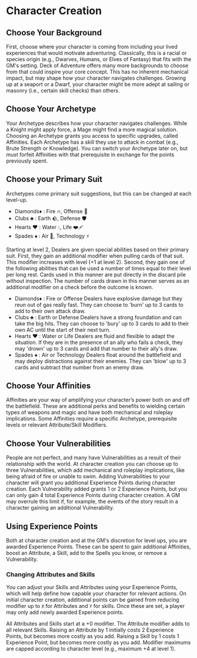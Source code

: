 # Character Creation

## Choose Your Background

First, choose where your character is coming from including your lived experiences that would motivate adventuring. Classically, this is a racial or species origin (e.g., Dwarves, Humans, or Elves of Fantasy) that fits with the GM's setting. Deck of Adventure offers many more backgrounds to choose from that could inspire your core concept. This has no inherent mechanical impact, but may shape how your character navigates challenges. Growing up at a seaport or a Dwarf, your character might be more adept at sailing or masonry (i.e., certain skill checks) than others.

## Choose Your Archetype

Your Archetype describes how your character navigates challenges. While a Knight might apply force, a Mage might find a more magical solution. Choosing an Archetype grants you access to specific upgrades, called Affinities. Each Archetype has a skill they use to attack in combat (e.g., Brute Strength or Knowledge). You can switch your Archetype later on, but must forfeit Affinities with that prerequisite in exchange for the points previously spent. 

## Choose your Primary Suit

Archetypes come primary suit suggestions, but this can be changed at each level-up.

- Diamonds♦️ : Fire  🔥, Offense    🤛
- Clubs   ♣️ : Earth 🪨, Defense    🛡
- Hearts  ♥️ : Water 💧, Life       ❤️‍🩹
- Spades  ♠️ : Air   💨, Technology ⚡️

Starting at level 2, Dealers are given special abilities based on their primary suit. First, they gain an additional modifier when pulling cards of that suit. This modifier increases with level (+1 at level 2). Second, they gain one of the following abilities that can be used a number of times equal to their level per long rest. Cards used in this manner are put directly in the discard pile without inspection. The number of cards drawn in this manner serves as an additional modifier on a check before the outcome is known.

- Diamonds♦️ : Fire or Offense Dealers have explosive damage but they reun out of gas really fast. They can choose to 'burn' up to 3 cards to add to their own attack draw. 
- Clubs   ♣️ : Earth or Defense Dealers have a strong foundation and can take the big hits. They can choose to 'bury' up to 3 cards to add to their own AC until the start of their next turn.
- Hearts  ♥️ : Water or Life Dealers are fluid and flexible to adapt the situation. If they are in the presence of an ally who fails a check, they may 'drown' up to 3 cards and add that number to their ally's draw.
- Spades  ♠️ : Air or Technology Dealers float around the battlefield and may deploy distractions against their enemies. They can 'blow' up to 3 cards and subtract that number from an enemy draw.

## Choose Your Affinities

Affinities are your way of amplifying your character’s power both on and off the battlefield. These are additional perks and benefits to wielding certain types of weapons and magic and have both mechanical and roleplay implications. Some Affinities require a specific Archetype, prerequisite levels or relevant Attribute/Skill Modifiers.

## Choose Your Vulnerabilities

People are not perfect, and many have Vulnerabilities as a result of their relationship with the world. At character creation you can choose up to three Vulnerabilities, which add mechanical and roleplay implications, like being afraid of fire or unable to swim. Adding Vulnerabilities to your character will grant you additional Experience Points during character creation. Each Vulnerability added grants 1 or 2 Experience Points, but you can only gain 4 total Experience Points during character creation. A GM may overrule this limit if, for example, the events of the story result in a character gaining an additional Vulnerability.

## Using Experience Points

Both at character creation and at the GM's discretion for level ups, you are awarded Experience Points. These can be spent to gain additional Affinities, boost an Attribute, a Skill, add to the Spells you know, or remove a Vulnerability.

### Changing Attributes and Skills

You can adjust your Skills and Attributes using your Experience Points, which will help define how capable your character for relevant actions. On initial character creation, additional points can be gained from reducing modifier up to `X` for Attributes and `Y` for skills. Once these are set, a player may only add newly awarded Experience points.

All Attributes and Skills start at a +0 modifier. The Attribute modifier adds to all relevant Skills. Raising an Attribute by 1 initially costs 2 Experience Points, but becomes more costly as you add. Raising a Skill by 1 costs 1 Experience Point, but becomes more costly as you add. Modifier maximums are capped according to character level (e.g., maximum +4 at level 1).

